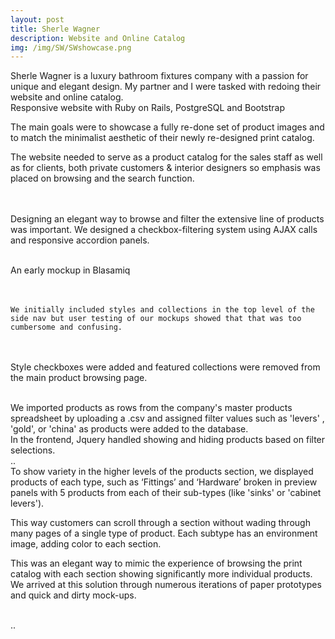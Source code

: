 ```yaml
---
layout: post
title: Sherle Wagner
description: Website and Online Catalog
img: /img/SW/SWshowcase.png
---
```





<div class="col three">
Sherle Wagner is a luxury bathroom fixtures company with a passion for unique and elegant design. My partner and I were tasked with redoing their website and online catalog.

<div class="img_row">
	<img class="col three" src="{{ site.baseurl }}/img/SW/SWshowwide.png" alt="" title="display showcase"/>
	
</div>
<div class="col three caption">
	Responsive website with Ruby on Rails, PostgreSQL and Bootstrap
</div>

The main goals were to showcase a fully re-done set of product images and to match the minimalist aesthetic of their newly re-designed print catalog.

The website needed to serve as a product catalog for the sales staff as well as for clients, both private customers & interior designers so emphasis was placed on browsing and the search function. 

<br> <br>
Designing an elegant way to browse and filter the extensive line of products was important. 
We designed a checkbox-filtering system using AJAX calls and responsive accordion panels.

</div>


<div class="col two">
	<br>
	<img class="col three" src="{{ site.baseurl }}/img/SW/SW_Nav_2.jpg" alt="" title="mockup"/>
		<div class="col three caption">
	An early mockup in Blasamiq
	</div>
</div>

<div > <br/><br>

	We initially included styles and collections in the top level of the side nav but user testing of our mockups showed that that was too cumbersome and confusing. 
<br><br>
	Style checkboxes were added and featured collections were removed from the main product browsing page.
</div>

<br/>
<div class="col three">
	We imported products as rows from the company's master products spreadsheet by uploading a .csv and assigned filter values such as 'levers' , 'gold', or 'china' as products were added to the database.
<br>
	In the frontend, Jquery handled showing and hiding products based on filter selections.
</div>
<div class="img_row">
	<img class="col three" src="{{ site.baseurl }}/img/SW/filterGif2.gif" alt="" title="filter gif"/>
	<div class="col three caption">
	..
	</div>
</div>
<div class="col three">
To show variety in the higher levels of the products section, we displayed products of each type, such as ‘Fittings’ and ‘Hardware’ broken in preview panels with 5 products from each of their sub-types (like 'sinks' or 'cabinet levers'). 

This way customers can scroll through a section without wading through many pages of a single type of product. Each subtype has an environment image, adding color to each section. 

This was an elegant way to mimic the experience of browsing the print catalog with each section showing significantly more individual products. We arrived at this solution through numerous iterations of paper prototypes and quick and dirty mock-ups.
</div>
<br>
<div class="img_row">
	<img class="col three" src="{{ site.baseurl }}/img/SW/scroll1.gif" alt="" title="scrolling gif"/>
	<div class="col three caption">
	..
	</div>
</div>





<!-- <div class="img_row">
	<img class="col two" src="{{ site.baseurl }}/img/6.jpg" alt="" title="example image"/>
	<img class="col one" src="{{ site.baseurl }}/img/11.jpg" alt="" title="example image"/>
</div>
<div class="col three caption">
	You can also have artistically styled 2/3 + 1/3 images, like these.
</div>
 -->

<br/><br/><br/>


